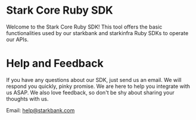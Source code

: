# Stark Core Ruby SDK

Welcome to the Stark Core Ruby SDK!
This tool offers the basic functionalities used by our starkbank and starkinfra Ruby SDKs to operate our APIs. 

# Help and Feedback

If you have any questions about our SDK, just send us an email.
We will respond you quickly, pinky promise. We are here to help you integrate with us ASAP.
We also love feedback, so don't be shy about sharing your thoughts with us.

Email: help@starkbank.com
